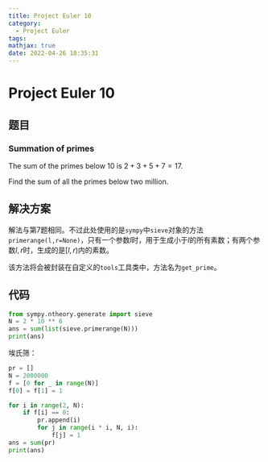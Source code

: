 ```yaml
---
title: Project Euler 10
category:
  - Project Euler
tags:
mathjax: true
date: 2022-04-26 18:35:31
---
```


<escape><!-- more --></escape>

# Project Euler 10

## 题目

### Summation of primes

The sum of the primes below $10$ is $2 + 3 + 5 + 7 = 17$.

Find the sum of all the primes below two million.

## 解决方案

解法与第7题相同。不过此处使用的是`sympy`中`sieve`对象的方法`primerange(l,r=None)`，只有一个参数$l$时，用于生成小于$l$的所有素数；有两个参数$l,r$时，生成的是$[l,r)$内的素数。

该方法将会被封装在自定义的`tools`工具类中，方法名为`get_prime`。

## 代码

```py
from sympy.ntheory.generate import sieve
N = 2 * 10 ** 6
ans = sum(list(sieve.primerange(N)))
print(ans)
```

埃氏筛：

```py
pr = []
N = 2000000
f = [0 for _ in range(N)]
f[0] = f[1] = 1

for i in range(2, N):
    if f[i] == 0:
        pr.append(i)
        for j in range(i * i, N, i):
            f[j] = 1
ans = sum(pr)
print(ans)
```
